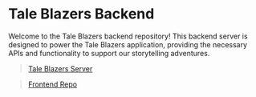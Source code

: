 # Tale Blazers Backend

Welcome to the Tale Blazers backend repository! This backend server is designed to power the Tale Blazers application, providing the necessary APIs and functionality to support our storytelling adventures.

> [Tale Blazers Server](https://tale-blazers-backend-server.onrender.com)

> [Frontend Repo](https://github.com/Alex-de-code/tale-blazers-frontend-jwt-auth)
